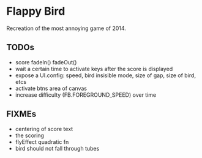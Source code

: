 Flappy Bird
===========

Recreation of the most annoying game of 2014.

TODOs
-----
* score fadeIn() fadeOut()
* wait a certain time to activate keys after the score is displayed
* expose a UI.config: speed, bird insisible mode, size of gap, size of bird, etcs
* activate btns area of canvas
* increase difficulty (FB.FOREGROUND_SPEED) over time

FIXMEs
------
* centering of score text
* the scoring
* flyEffect quadratic fn
* bird should not fall through tubes
